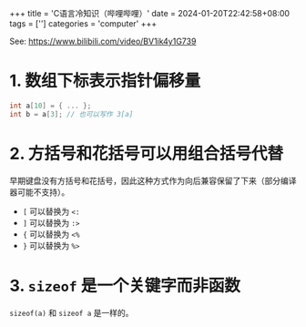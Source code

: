 +++
title = 'C语言冷知识（哔哩哔哩）'
date = 2024-01-20T22:42:58+08:00
tags = ['']
categories = 'computer'
+++

See: <https://www.bilibili.com/video/BV1ik4y1G739>


<!--more-->

# 1. 数组下标表示指针偏移量

```c
int a[10] = { ... };
int b = a[3]; // 也可以写作 3[a]
```

# 2. 方括号和花括号可以用组合括号代替

早期键盘没有方括号和花括号，因此这种方式作为向后兼容保留了下来（部分编译器可能不支持）。

- `[` 可以替换为 `<:`
- `]` 可以替换为 `:>`
- `{` 可以替换为 `<%`
- `}` 可以替换为 `%>`

# 3. `sizeof` 是一个关键字而非函数

`sizeof(a)` 和 `sizeof a` 是一样的。
